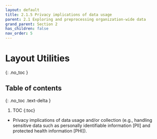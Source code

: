 ```yaml
---
layout: default
title: 2.1.5 Privacy implications of data usage
parent: 2.1 Exploring and preprocessing organization-wide data
grand_parent: Section 2
has_children: false
nav_order: 5
---
```


# Layout Utilities
{: .no_toc }

## Table of contents
{: .no_toc .text-delta }

1. TOC
{:toc}


* Privacy implications of data usage and/or collection (e.g., handling sensitive data such as personally identifiable information [PII] and protected health information [PHI]).